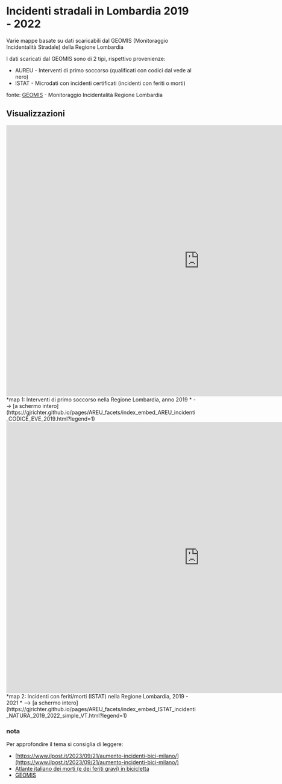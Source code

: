 # Incidenti stradali in Lombardia 2019 - 2022

Varie mappe basate su dati scaricabili dal GEOMIS  (Monitoraggio Incidentalità Stradale) della Regione Lombardia

I dati scaricati dal GEOMIS sono di 2 tipi, rispettivo provenienze: 

- AUREU - Interventi di primo soccorso (qualificati con codici dal vede al nero)
- ISTAT - Microdati con incidenti certificati (incidenti con feriti o morti)

fonte: [GEOMIS](https://idpcwrapper.crs.lombardia.it/PublisherMetadata/SSOService) - Monitoraggio Incidentalità Regione Lombardia 



## Visualizzazioni




<iframe id="map1" width="1024px" height="720" frameborder="0" scrolling="no" marginheight="0" marginwidth="0" src="https://gjrichter.github.io/pages/AREU_facets/index_embed_AREU_incidenti_CODICE_EVE_2019.html?legend=1"></iframe>
*map 1: Interventi di primo soccorso nella Regione Lombardia, anno 2019 *  --> [a schermo intero](https://gjrichter.github.io/pages/AREU_facets/index_embed_AREU_incidenti_CODICE_EVE_2019.html?legend=1)


<iframe id="map2" width="1024px" height="720" frameborder="0" scrolling="no" marginheight="0" marginwidth="0" src="https://gjrichter.github.io/pages/AREU_facets/index_embed_ISTAT_incidenti_NATURA_2019_2022_simple_VT?legend=1"></iframe>
*map 2: Incidenti con feriti/morti (ISTAT) nella Regione Lombardia, 2019 - 2021 *  --> [a schermo intero](https://gjrichter.github.io/pages/AREU_facets/index_embed_ISTAT_incidenti_NATURA_2019_2022_simple_VT.html?legend=1)



### nota

Per approfondire il tema si consiglia di leggere:

- [https://www.ilpost.it/2023/09/21/aumento-incidenti-bici-milano/](https://www.ilpost.it/2023/09/21/aumento-incidenti-bici-milano/)  
- [Atlante italiano dei morti (e dei feriti gravi) in bicicletta](https://www.comune.milano.it/documents/20126/395877451/15.06.23+8.1+Ricerca+ATLANTE+ITALIANO+DEI+MORTI+%28e+dei+feriti+gravi%29+IN+BICICLETTA+-+focus+su+Milano+-.pdf/8306f827-1bfc-0f9b-a66a-0f8059e52010?t=1687167794542)
- [GEOMIS](https://idpcwrapper.crs.lombardia.it/PublisherMetadata/SSOService)

